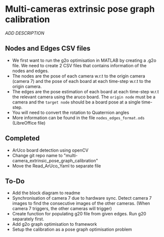 # Multi-cameras extrinsic pose graph calibration

*ADD DESCRIPTION*

## Nodes and Edges CSV files

- We first want to run the g2o optimisation in MATLAB by creating a .g2o file. We need to create 2 CSV files that contains information of the nodes and edges. 
- The nodes are the pose of each camera w.r.t to the origin camera (camera 7) and the pose of each board at each time-step w.r.t to the origin camera. 
- The edges are the pose estimation of each board at each time-step w.r.t the relevant camera using the aruco board. The `origin node` must be a camera and the `target node` should be a board pose at a single time-step.
- You will need to convert the rotation to Quaternion angles
- More information can be found in the file `nodes_edges_format.ods` (LibreOffice file)





## Completed

- ArUco board detection using openCV
- Change git repo name to "multi-camera_extrinsic_pose_graph_calibration"
- Move the Read_ArUco_Yaml to separate file

## To-Do

- Add the block diagram to readme
- Synchronisation of camera 7 due to hardware sync. Detect camera 7 images to find the consecutive images of the other cameras. (When camera 7 triggers, the other cameras will trigger)
- Create function for populating g20 file from given edges. Run g20 separately first.
- Add g2o graph optimisation to framework
- Setup the calibration as a pose graph optimisation problem
